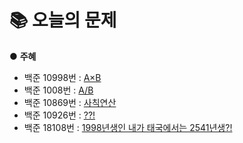  # 📚 오늘의 문제
● **주혜**
- 백준 10998번 :	[ A×B ](https://www.acmicpc.net/problem/10998)
- 백준 1008번 : [ A/B ](https://www.acmicpc.net/problem/1008)
- 백준 10869번 :	[ 사칙연산 ](https://www.acmicpc.net/problem/10869)
- 백준 10926번 : [ ??! ](https://www.acmicpc.net/problem/10926)
- 백준 18108번 :	[ 1998년생인 내가 태국에서는 2541년생?! ](https://www.acmicpc.net/problem/18108)
